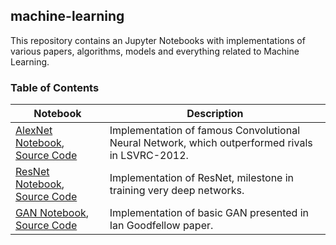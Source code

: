 ## machine-learning

This repository contains an Jupyter Notebooks with implementations of various papers, algorithms, models and everything related to Machine Learning.

### Table of Contents

| Notebook | Description |
|--|--|
| [AlexNet Notebook](https://github.com/DariuszPawlicki/machine-learning/blob/master/AlexNet.ipynb), [Source Code](https://github.com/DariuszPawlicki/machine-learning/blob/master/alexnet.py) | Implementation of famous Convolutional Neural Network, which outperformed rivals in LSVRC-2012.|
| [ResNet Notebook](https://github.com/DariuszPawlicki/machine-learning/blob/master/ResNet.ipynb), [Source Code](https://github.com/DariuszPawlicki/machine-learning/blob/master/resnet.py)| Implementation of ResNet, milestone in training very deep networks.|
| [GAN Notebook](https://github.com/DariuszPawlicki/machine-learning/blob/master/GenerativeAdversarialNetwork.ipynb), [Source Code](https://github.com/DariuszPawlicki/machine-learning/blob/master/gan.py)| Implementation of basic GAN presented in Ian Goodfellow paper.|
